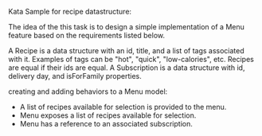 

Kata Sample for recipe datastructure:

The idea of the this task is to design a simple implementation of a Menu feature based on the requirements listed below. 

A Recipe is a data structure with an id, title, and a list of tags associated with it. Examples of tags can be "hot", "quick", "low-calories", etc. Recipes are equal if their ids are equal. A Subscription is a data structure with id, delivery day, and isForFamily properties.

creating and adding behaviors to a Menu model:

- A list of recipes available for selection is provided to the menu. 
- Menu exposes a list of recipes available for selection.
- Menu has a reference to an associated subscription.




